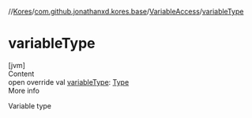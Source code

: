 //[Kores](../../index.md)/[com.github.jonathanxd.kores.base](../index.md)/[VariableAccess](index.md)/[variableType](variable-type.md)



# variableType  
[jvm]  
Content  
open override val [variableType](variable-type.md): [Type](https://docs.oracle.com/javase/8/docs/api/java/lang/reflect/Type.html)  
More info  


Variable type

  



